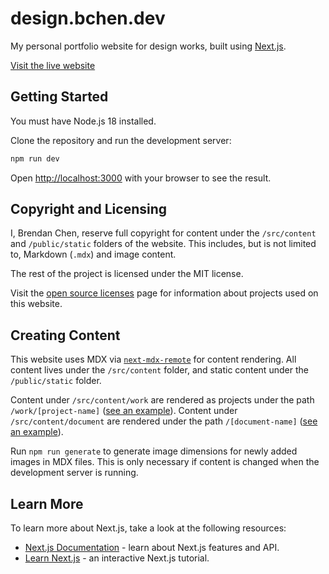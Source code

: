 # design.bchen.dev

My personal portfolio website for design works, built using [Next.js](https://nextjs.org/).

[Visit the live website](https://design.bchen.dev)

## Getting Started

You must have Node.js 18 installed.

Clone the repository and run the development server:

```bash
npm run dev
```

Open [http://localhost:3000](http://localhost:3000) with your browser to see the result.

## Copyright and Licensing

I, Brendan Chen, reserve full copyright for content under the `/src/content` and `/public/static` folders of the website. This includes, but is not limited to, Markdown (`.mdx`) and image content.

The rest of the project is licensed under the MIT license.

Visit the [open source licenses](https://design.bchen.dev/open-source-licenses) page for information about projects used on this website.

## Creating Content

This website uses MDX via [`next-mdx-remote`](https://github.com/hashicorp/next-mdx-remote) for content rendering. All content lives under the `/src/content` folder, and static content under the `/public/static` folder.

Content under `/src/content/work` are rendered as projects under the path `/work/[project-name]` ([see an example](https://design.bchen.dev/work/cmes-admin-panel)). Content under `/src/content/document` are rendered under the path `/[document-name]` ([see an example](https://design.bchen.dev/privacy)).

Run `npm run generate` to generate image dimensions for newly added images in MDX files. This is only necessary if content is changed when the development server is running.

## Learn More

To learn more about Next.js, take a look at the following resources:

- [Next.js Documentation](https://nextjs.org/docs) - learn about Next.js features and API.
- [Learn Next.js](https://nextjs.org/learn) - an interactive Next.js tutorial.
